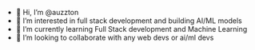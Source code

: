 - 👋 Hi, I’m @auzzton
- 👀 I’m interested in full stack development and building AI/ML models
- 🌱 I’m currently learning Full Stack development and Machine Learning
- 💞️ I’m looking to collaborate with any web devs or ai/ml devs


<!---
auzzton/auzzton is a ✨ special ✨ repository because its `README.md` (this file) appears on your GitHub profile.
You can click the Preview link to take a look at your changes.
--->
